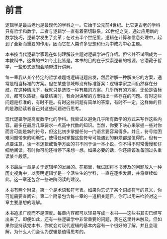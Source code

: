 # 前言

逻辑学是最古老也是最现代的学科之一。它始于公元前4世纪。比它更古老的学科只有哲学和数学，二者与逻辑学一直有着密切联系。20世纪之交，通过应用新的数学技巧，逻辑学发生了变革；在过去半个世纪里，逻辑在计算和信息处理中，起到了全新而重要的作用。因而它在人类许多思想和行为中成为中心主题。

本书按当代逻辑学家现在如何理解该主题对逻辑学进行介绍。但它并不试图成为一本教科书，这样的书如今比比皆是。本书的目的在于探索逻辑的根源，它潜藏于哲学，一些形式逻辑会顺带进行讲解。

每一章我从某个特定的哲学难题或逻辑谜题出发，然后讲解一种解决它的方案，通常是相当标准的方案。但在某些领域却没有标准答案：逻辑学家之间仍然存在分歧。在这种情况下，我就只是选取一种有趣的方案。几乎所有的方案，无论是否标准，都可以质疑。每章结束时，我会对讲解的方案指出一些存在的问题。有时这些问题是标准的，有时不是。有时这些问题有简单的答案，有时不一定。这样做的目的是激励读者自己对这些问题进行思考。

现代逻辑学是高度数学化的学科。我尝试以避免几乎所有数学的方式来写作这些内容。最多在最后几章要求一点高中代数的知识。当然，你要下决心来掌握一些对你而言可能是新的符号，但这比初步掌握任何一门语言要容易得多。并且，符号给困难问题带来的明晰性，使得任何掌握这些符号可能遇到的麻烦都是值得的。但有一点要注意，读一本逻辑或哲学方面的书不同于读一本小说，你不得不时常慢慢和仔细地阅读。有时你可能还得停下来想一想。如果必要的话，你还应该准备回过头重读某个段落。

本书最后一章是关于逻辑学的发展的。在那里，我试图将本书涉及的问题放入一种历史视角中，以表明逻辑学是一个活生生的学科，一直在逐步发展，并将继续如此。这一章还包含一些进阶阅读的建议。

本书有两个附录。第一个是术语和符号表。如果你忘记了某个词或符号的意义，你可能需要查阅它。第二个附录包含每一章的一道相关题目，你可以用来检验对这一章主要思想的理解。

本书追求广度而不是深度。每章内容都可以轻易写成一本书——这些书其实已经写出来了。即便如此，还有一些逻辑学中非常重要的问题，我在这里并未触及。但如果你坚持读完本书，你就会对现代逻辑的基本内容有一个很好的了解，并且会理解，为什么人们会认为逻辑是值得思考的。